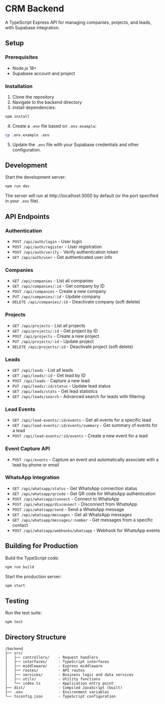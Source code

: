 # CRM Backend

A TypeScript Express API for managing companies, projects, and leads, with Supabase integration.

## Setup

### Prerequisites

- Node.js 18+
- Supabase account and project

### Installation

1. Clone the repository
2. Navigate to the backend directory
3. Install dependencies:

```bash
npm install
```

4. Create a `.env` file based on `.env.example`:

```bash
cp .env.example .env
```

5. Update the `.env` file with your Supabase credentials and other configuration.

## Development

Start the development server:

```bash
npm run dev
```

The server will run at http://localhost:3000 by default (or the port specified in your `.env` file).

## API Endpoints

### Authentication

- `POST /api/auth/login` - User login
- `POST /api/auth/register` - User registration
- `POST /api/auth/verify` - Verify authentication token
- `GET /api/auth/user` - Get authenticated user info

### Companies

- `GET /api/companies` - List all companies
- `GET /api/companies/:id` - Get company by ID
- `POST /api/companies` - Create a new company
- `PUT /api/companies/:id` - Update company
- `DELETE /api/companies/:id` - Deactivate company (soft delete)

### Projects

- `GET /api/projects` - List all projects
- `GET /api/projects/:id` - Get project by ID
- `POST /api/projects` - Create a new project
- `PUT /api/projects/:id` - Update project
- `DELETE /api/projects/:id` - Deactivate project (soft delete)

### Leads

- `GET /api/leads` - List all leads
- `GET /api/leads/:id` - Get lead by ID
- `POST /api/leads` - Capture a new lead
- `PUT /api/leads/:id/status` - Update lead status
- `GET /api/leads/stats` - Get lead statistics
- `GET /api/leads/search` - Advanced search for leads with filtering

### Lead Events

- `GET /api/lead-events/:id/events` - Get all events for a specific lead
- `GET /api/lead-events/:id/events/summary` - Get summary of events for a lead
- `POST /api/lead-events/:id/events` - Create a new event for a lead

### Event Capture API

- `POST /api/events` - Capture an event and automatically associate with a lead by phone or email

### WhatsApp Integration

- `GET /api/whatsapp/status` - Get WhatsApp connection status
- `GET /api/whatsapp/qrcode` - Get QR code for WhatsApp authentication
- `POST /api/whatsapp/connect` - Connect to WhatsApp
- `POST /api/whatsapp/disconnect` - Disconnect from WhatsApp
- `POST /api/whatsapp/send` - Send a WhatsApp message
- `GET /api/whatsapp/messages` - Get all WhatsApp messages
- `GET /api/whatsapp/messages/:number` - Get messages from a specific contact
- `POST /api/whatsapp/webhooks/whatsapp` - Webhook for WhatsApp events

## Building for Production

Build the TypeScript code:

```bash
npm run build
```

Start the production server:

```bash
npm start
```

## Testing

Run the test suite:

```bash
npm test
```

## Directory Structure

```
/backend
├── src/
│   ├── controllers/    - Request handlers
│   ├── interfaces/     - TypeScript interfaces
│   ├── middleware/     - Express middleware
│   ├── routes/         - API routes
│   ├── services/       - Business logic and data services
│   ├── utils/          - Utility functions
│   └── index.ts        - Application entry point
├── dist/               - Compiled JavaScript (built)
├── .env                - Environment variables
└── tsconfig.json       - TypeScript configuration
```